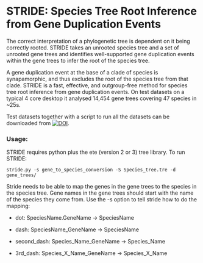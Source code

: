 # STRIDE: Species Tree Root Inference from Gene Duplication Events


The correct interpretation of a phylogenetic tree is dependent on it being correctly rooted. STRIDE takes an unrooted species tree and a set of unrooted gene trees and identifies well-supported gene duplication events within the gene trees to infer the root of the species tree. 

A gene duplication event at the base of a clade of species is synapamorphic, and thus excludes the root of the species tree from that clade. STRIDE is a fast, effective, and outgroup-free method for species tree root inference from gene duplication events. On test datasets on a typical 4 core desktop it analysed 14,454 gene trees covering 47 species in ~25s.

Test datasets together with a script to run all the datasets can be downloaded from [![DOI](https://zenodo.org/badge/DOI/10.5281/zenodo.581360.svg)](https://doi.org/10.5281/zenodo.581360). 

### Usage:
STRIDE requires python plus the ete (version 2 or 3) tree library. To run STRIDE:

`stride.py -s gene_to_species_conversion -S Species_tree.tre -d gene_trees/`

Stride needs to be able to map the genes in the gene trees to the species in the species tree. Gene names in the gene trees should start with the name of the species they come from. Use the -s option to tell stride how to do the mapping:

- dot: SpeciesName.GeneName -> SpeciesName

- dash: SpeciesName_GeneName -> SpeciesName

- second_dash: Species_Name_GeneName -> Species_Name

- 3rd_dash: Species_X_Name_GeneName -> Species_X_Name
